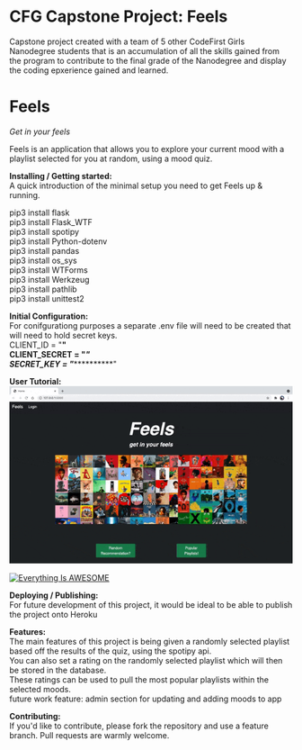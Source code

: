 
# CFG Capstone Project: Feels
Capstone project created with a team of 5 other CodeFirst Girls Nanodegree students that is an accumulation of all the skills gained from the program to contribute to the final grade of the Nanodegree and display the coding epxerience gained and learned.


# Feels
*Get in your feels*

Feels is an application that allows you to explore your current mood with a playlist selected for you at random, using a mood quiz. 

**Installing / Getting started:** <br />
A quick introduction of the minimal setup you need to get Feels up & running.

pip3 install flask <br />
pip3 install Flask_WTF <br />
pip3 install spotipy  <br />
pip3 install Python-dotenv <br />
pip3 install pandas <br />
pip3 install os_sys <br />
pip3 install WTForms <br />
pip3 install Werkzeug <br />
pip3 install pathlib <br />
pip3 install unittest2 <br />


**Initial Configuration:**  <br />
For conifgurationg purposes a separate .env file will need to be created that will need to hold secret keys. <br />
CLIENT_ID = "**********" <br />
CLIENT_SECRET = "*************" <br />
SECRET_KEY = "*************"<br />

**User Tutorial:** <br />
![user_tutorial_gif](https://github.com/fatma123555/CFG_Project_Feels/blob/c1f3e8109bb0586d76ebe4868210dd8cc52fb290/playlist_quiz_recommendation.gif)

[![Everything Is AWESOME](https://yt-embed.herokuapp.com/embed?v=StTqXEQ2l-Y)](https://www.youtube.com/watch?v=StTqXEQ2l-Y "Everything Is AWESOME")


**Deploying / Publishing:** <br />
For future development of this project, it would be ideal to be able to publish the project onto Heroku

**Features:**  <br />
The main features of this project is being given a randomly selected playlist based off the results of the quiz, using the spotipy api. <br />
You can also set a rating on the randomly selected playlist which will then be stored in the database.<br />
These ratings can be used to pull the most popular playlists within the selected moods. <br />
future work feature: admin section for updating and adding moods to app<br />


**Contributing:** <br />
If you'd like to contribute, please fork the repository and use a feature branch. Pull requests are warmly welcome.
